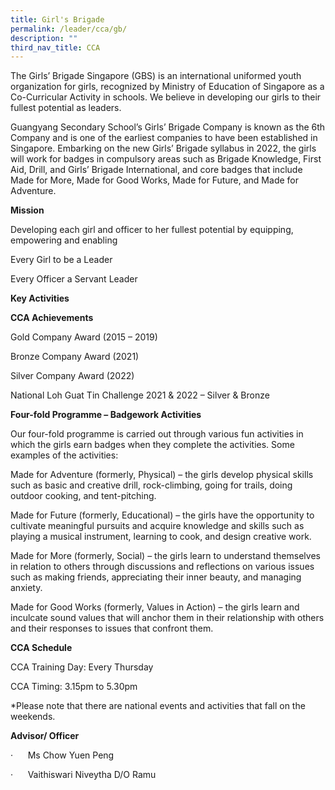 ```yaml
---
title: Girl's Brigade
permalink: /leader/cca/gb/
description: ""
third_nav_title: CCA
---
```

The Girls’ Brigade Singapore (GBS) is an international uniformed youth organization for girls, recognized by Ministry of Education of Singapore as a Co-Curricular Activity in schools. We believe in developing our girls to their fullest potential as leaders.

Guangyang Secondary School’s Girls’ Brigade Company is known as the 6th Company and is one of the earliest companies to have been established in Singapore. Embarking on the new Girls’ Brigade syllabus in 2022, the girls will work for badges in compulsory areas such as Brigade Knowledge, First Aid, Drill, and Girls’ Brigade International, and core badges that include Made for More, Made for Good Works, Made for Future, and Made for Adventure.

**Mission**

Developing each girl and officer to her fullest potential by equipping, empowering and enabling

Every Girl to be a Leader

Every Officer a Servant Leader

**Key Activities**



**CCA Achievements**

Gold Company Award (2015 – 2019)

Bronze Company Award (2021)

Silver Company Award (2022)

National Loh Guat Tin Challenge 2021 & 2022 – Silver & Bronze

**Four-fold Programme – Badgework Activities**

Our four-fold programme is carried out through various fun activities in which the girls earn badges when they complete the activities. Some examples of the activities:

Made for Adventure (formerly, Physical) – the girls develop physical skills such as basic and creative drill, rock-climbing, going for trails, doing outdoor cooking, and tent-pitching.

Made for Future (formerly, Educational) – the girls have the opportunity to cultivate meaningful pursuits and acquire knowledge and skills such as playing a musical instrument, learning to cook, and design creative work.

Made for More (formerly, Social) – the girls learn to understand themselves in relation to others through discussions and reflections on various issues such as making friends, appreciating their inner beauty, and managing anxiety.

Made for Good Works (formerly, Values in Action) – the girls learn and inculcate sound values that will anchor them in their relationship with others and their responses to issues that confront them.

**CCA Schedule**

CCA Training Day: Every Thursday

CCA Timing: 3.15pm to 5.30pm

\*Please note that there are national events and activities that fall on the weekends.

**Advisor/ Officer**

·      Ms Chow Yuen Peng

·      Vaithiswari Niveytha D/O Ramu